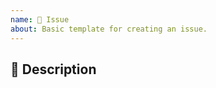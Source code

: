 ```yaml
---
name: 📝 Issue
about: Basic template for creating an issue.
---
```


## 📝 Description

<!-- Describe the intent here. -->

<!-- Uncomment this section if your issue depends on another one.
## 🔗 Dependencies

This issue is blocked by the following items:

- [ ] ...
-->

<!-- This section will be filled and uncommented by a maintainer.
## ✅ Checklist

> See the [_Issue implementation_ section in the contributing guidelines](https://github.com/kotools/types/blob/main/CONTRIBUTING.md#issue-implementation) before addressing the following checklist.

- [ ] ...
-->

<!-- Include the following step in case of tracking issues.
- [ ] 📝 After closing this issue, update the status of tracking issues depending only on this one.
-->
